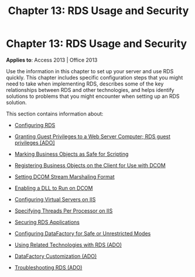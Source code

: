 ﻿---
title: 'Chapter 13: RDS Usage and Security'
TOCTitle: 'Chapter 13: RDS Usage and Security'
ms:assetid: 78add8bb-f01a-2efb-33f0-430deebefe8f
ms:mtpsurl: https://msdn.microsoft.com/library/JJ249495(v=office.15)
ms:contentKeyID: 48545756
ms.date: 09/18/2015
mtps_version: v=office.15
---

# Chapter 13: RDS Usage and Security


**Applies to**: Access 2013 | Office 2013

Use the information in this chapter to set up your server and use RDS quickly. This chapter includes specific configuration steps that you might need to take when implementing RDS, describes some of the key relationships between RDS and other technologies, and helps identify solutions to problems that you might encounter when setting up an RDS solution.

This section contains information about:

- [Configuring RDS](configuring-rds.md)

- [Granting Guest Privileges to a Web Server Computer; RDS guest privileges \[ADO\]](granting-guest-privileges-to-a-web-server-computer;-rds-guest-privileges.md)

- [Marking Business Objects as Safe for Scripting](marking-business-objects-as-safe-for-scripting.md)

- [Registering Business Objects on the Client for Use with DCOM](registering-business-objects-on-the-client-for-use-with-dcom.md)

- [Setting DCOM Stream Marshaling Format](setting-dcom-stream-marshaling-format.md)

- [Enabling a DLL to Run on DCOM](enabling-a-dll-to-run-on-dcom.md)

- [Configuring Virtual Servers on IIS](configuring-virtual-servers-on-iis.md)

- [Specifying Threads Per Processor on IIS](specifying-threads-per-processor-on-iis.md)

- [Securing RDS Applications](securing-rds-applications.md)

- [Configuring DataFactory for Safe or Unrestricted Modes](configuring-datafactory-for-safe-or-unrestricted-modes.md)

- [Using Related Technologies with RDS (ADO)](using-related-technologies-with-rds.md)

- [DataFactory Customization (ADO)](datafactory-customization.md)

- [Troubleshooting RDS (ADO)](troubleshooting-rds.md)

